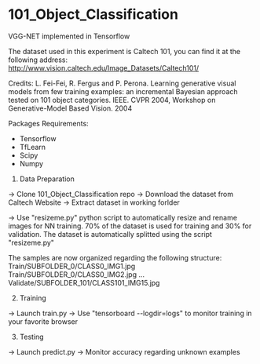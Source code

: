 # 101_Object_Classification 
VGG-NET implemented in Tensorflow

The dataset used in this experiment is Caltech 101, you can find it at the following address:
http://www.vision.caltech.edu/Image_Datasets/Caltech101/

Credits:
L. Fei-Fei, R. Fergus and P. Perona. Learning generative visual models
from few training examples: an incremental Bayesian approach tested on
101 object categories. IEEE. CVPR 2004, Workshop on Generative-Model
Based Vision. 2004

Packages Requirements:
- Tensorflow
- TfLearn 
- Scipy
- Numpy

1) Data Preparation

-> Clone 101_Object_Classification repo
-> Download the dataset from Caltech Website
-> Extract dataset in working forlder 

-> Use "resizeme.py" python script to automatically resize and rename images for NN training. 70% of the dataset is used for training and 30% for validation. The dataset is automatically splitted using the script "resizeme.py"

The samples are now organized regarding the following structure:
Train/SUBFOLDER_0/CLASS0_IMG1.jpg
Train/SUBFOLDER_0/CLASS0_IMG2.jpg
...
Validate/SUBFOLDER_101/CLASS101_IMG15.jpg

2) Training

-> Launch train.py
-> Use "tensorboard --logdir=logs" to monitor training in your favorite browser

3) Testing

-> Launch predict.py
-> Monitor accuracy regarding unknown examples



